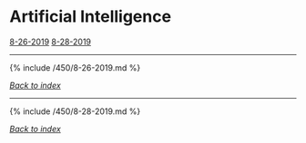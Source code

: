 # Artificial Intelligence
[8-26-2019](#8-26-2019)
[8-28-2019](#8-28-2019)
***

{% include /450/8-26-2019.md %}

*[Back to index](#Artificial-Intelligence)*

***

{% include /450/8-28-2019.md %}

*[Back to index](#Artificial-Intelligence)*

